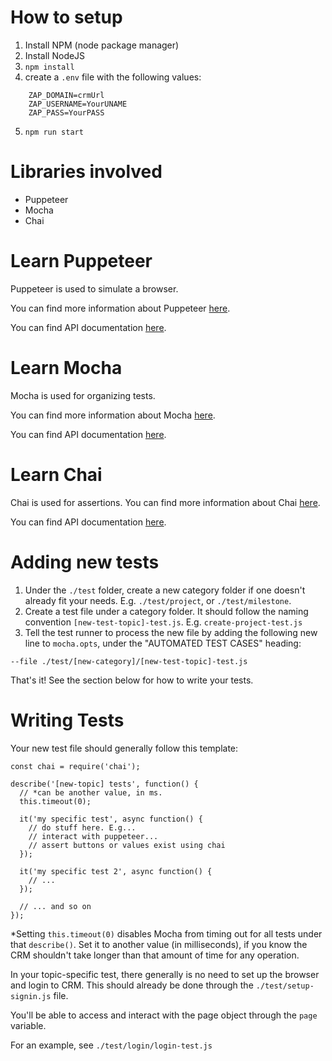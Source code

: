 # How to setup

1. Install NPM (node package manager)
2. Install NodeJS
3. `npm install`
4. create a `.env` file with the following values:
```
    ZAP_DOMAIN=crmUrl
    ZAP_USERNAME=YourUNAME
    ZAP_PASS=YourPASS
```
5. `npm run start`

# Libraries involved
- Puppeteer
- Mocha
- Chai

# Learn Puppeteer
Puppeteer is used to simulate a browser.

You can find more information about Puppeteer [here](https://github.com/GoogleChrome/puppeteer).

You can find API documentation [here](https://github.com/GoogleChrome/puppeteer/blob/v1.15.0/docs/api.md).

# Learn Mocha
Mocha is used for organizing tests.

You can find more information about Mocha [here](https://mochajs.org/api/index.html).

You can find API documentation [here](https://mochajs.org/api/mocha).

# Learn Chai
Chai is used for assertions.
You can find more information about Chai [here](https://www.chaijs.com).

You can find API documentation [here](http://chaijs.com/api/).

# Adding new tests

1. Under the `./test` folder, create a new category folder if one doesn't already fit your needs. E.g. `./test/project`, or `./test/milestone`. 
2. Create a test file under a category folder. It should follow the naming convention `[new-test-topic]-test.js`. E.g. `create-project-test.js`
3. Tell the test runner to process the new file by adding the following new line to `mocha.opts`, under the "AUTOMATED TEST CASES" heading:
```
--file ./test/[new-category]/[new-test-topic]-test.js
```

That's it! See the section below for how to write your tests.

# Writing Tests
Your new test file should generally follow this template:

```
const chai = require('chai');

describe('[new-topic] tests', function() {
  // *can be another value, in ms. 
  this.timeout(0);
  
  it('my specific test', async function() {
    // do stuff here. E.g...
    // interact with puppeteer...
    // assert buttons or values exist using chai
  });

  it('my specific test 2', async function() {
    // ...
  });

  // ... and so on
});

```
*Setting `this.timeout(0)` disables Mocha from timing out for all tests under that `describe()`. Set it to another value (in milliseconds), if you know the CRM shouldn't take longer than that amount of time for any operation.

In your topic-specific test, there generally is no need to set up the browser and login to CRM.
This should already be done through the `./test/setup-signin.js` file.

You'll be able to access and interact with the page object through the `page` variable.

For an example, see `./test/login/login-test.js`